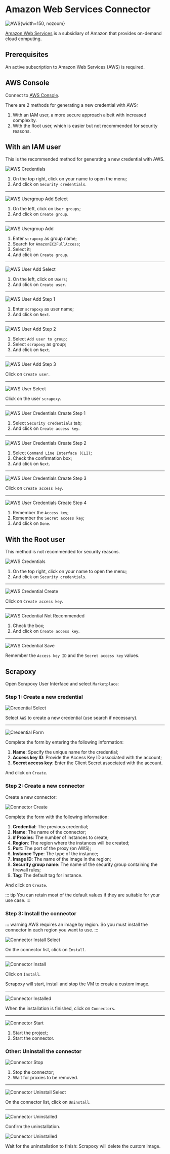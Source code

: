 # Amazon Web Services Connector

![AWS](/assets/images/aws.svg){width=150, nozoom}

[Amazon Web Services](https://aws.amazon.com) is a subsidiary of Amazon that provides on-demand cloud computing.


## Prerequisites

An active subscription to Amazon Web Services (AWS) is required.


## AWS Console

Connect to [AWS Console](https://console.aws.amazon.com).

There are 2 methods for generating a new credential with AWS:

1. With an IAM user, a more secure approach albeit with increased complexity.
2. With the Root user, which is easier but not recommended for security reasons.


## With an IAM user

This is the recommended method for generating a new credential with AWS.

![AWS Credentials](aws_credentials.png)

1. On the top right, click on your name to open the menu;
2. And click on `Security credentials`.

---

![AWS Usergroup Add Select](aws_usergroup_add_select.png)

1. On the left, click on `User groups`;
2. And click on `Create group`.

---

![AWS Usergroup Add](aws_usergroup_add.png)

1. Enter `scrapoxy` as group name;
2. Search for `AmazonEC2FullAccess`;
3. Select it;
4. And click on `Create group`.

---

![AWS User Add Select](aws_user_add_select.png)

1. On the left, click on `Users`;
2. And click on `Create user`.

---

![AWS User Add Step 1](aws_user_add_step1.png)

1. Enter `scrapoxy` as user name;
2. And click on `Next`.

---

![AWS User Add Step 2](aws_user_add_step2.png)

1. Select `Add user to group`;
2. Select `scrapoxy` as group;
3. And click on `Next`.

---

![AWS User Add Step 3](aws_user_add_step3.png)

Click on `Create user`.

---

![AWS User Select](aws_user_select.png)

Click on the user `scrapoxy`.

---

![AWS User Credentials Create Step 1](aws_user_credentials_create_step1.png)

1. Select `Security credentials` tab;
2. And click on `Create access key`.

---

![AWS User Credentials Create Step 2](aws_user_credentials_create_step2.png)

1. Select `Command Line Interface (CLI)`;
2. Check the confirmation box;
3. And click on `Next`.

---

![AWS User Credentials Create Step 3](aws_user_credentials_create_step3.png)

Click on `Create access key`.

---

![AWS User Credentials Create Step 4](aws_user_credentials_create_step4.png)

1. Remember the `Access key`;
2. Remember the `Secret access key`;
3. And click on `Done`.



## With the Root user

This method is not recommended for security reasons.

![AWS Credentials](aws_credentials.png)

1. On the top right, click on your name to open the menu;
2. And click on `Security credentials`.

---

![AWS Credential Create](aws_credential_create.png)

Click on `Create access key`.

---

![AWS Credential Not Recommended](aws_credential_not_recommended.png)

1. Check the box;
2. And click on `Create access key`.

---

![AWS Credential Save](aws_credential_save.png)

Remember the `Access key ID` and the `Secret access key` values.


## Scrapoxy

Open Scrapoxy User Interface and select `Marketplace`:


### Step 1: Create a new credential

![Credential Select](spx_credential_select.png)

Select `AWS` to create a new credential (use search if necessary).

---

![Credential Form](spx_credential_create.png)

Complete the form by entering the following information:
1. **Name**: Specify the unique name for the credential;
2. **Access key ID**: Provide the Access Key ID associated with the account;
3. **Secret access key**: Enter the Client Secret associated with the account.

And click on `Create`.


### Step 2: Create a new connector

Create a new connector:

![Connector Create](spx_connector_create.png)

Complete the form with the following information:
1. **Credential**: The previous credential;
2. **Name**: The name of the connector;
3. **# Proxies**: The number of instances to create;
4. **Region**: The region where the instances will be created;
5. **Port**: The port of the proxy (on AWS);
6. **Instance Type**: The type of the instance;
7. **Image ID**: The name of the image in the region;
8. **Security group name**: The name of the security group containing the firewall rules;
9. **Tag**: The default tag for instance.

And click on `Create`.

::: tip
You can retain most of the default values if they are suitable for your use case.
:::


### Step 3: Install the connector

::: warning
AWS requires an image by region. So you must install the connector in each region you want to use.
:::

![Connector Install Select](spx_connector_install_select.png)

On the connector list, click on `Install`.

---

![Connector Install](spx_connector_install.png)

Click on `Install`.

Scrapoxy will start, install and stop the VM to create a custom image.

---

![Connector Installed](spx_connector_installed.png)

When the installation is finished, click on `Connectors`.

---

![Connector Start](spx_connector_start.png)

1. Start the project;
2. Start the connector.


### Other: Uninstall the connector

![Connector Stop](spx_connector_stop.png)

1. Stop the connector;
2. Wait for proxies to be removed.

---

![Connector Uninstall Select](spx_connector_uninstall_select.png)

On the connector list, click on `Uninstall`.

---

![Connector Uninstalled](spx_connector_uninstall_confirm.png)

Confirm the uninstallation.

![Connector Uninstalled](spx_connector_uninstalled.png)

Wait for the uninstallation to finish: Scrapoxy will delete the custom image.
